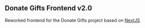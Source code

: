 ## Donate Gifts Frontend v2.0

Reworked frontend for the Donate Gifts project based on [NextJS](https://nextjs.org/)
